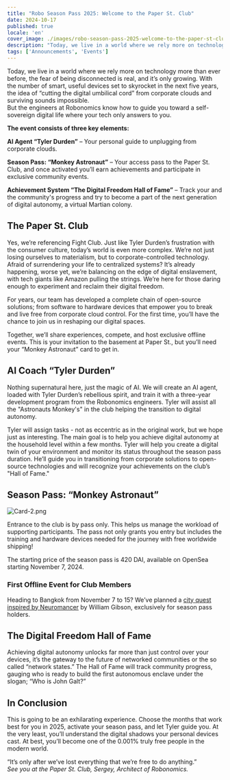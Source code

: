 ```yaml
---
title: "Robo Season Pass 2025: Welcome to the Paper St. Club"
date: 2024-10-17
published: true
locale: 'en'
cover_image: ./images/robo-season-pass-2025-welcome-to-the-paper-st-club/cover.png
description: "Today, we live in a world where we rely more on technology more than ever before, the fear of being disconnected is real, and it’s only growing. With the number of smart, useful devices set to skyrocket in the next five years, the idea of “cutting the digital umbilical cord” from corporate clouds and surviving sounds impossible."
tags: ['Announcements', 'Events']
---
```



Today, we live in a world where we rely more on technology more than ever before, the fear of being disconnected is real, and it’s only growing. With the number of smart, useful devices set to skyrocket in the next five years, the idea of “cutting the digital umbilical cord” from corporate clouds and surviving sounds impossible.   
But the engineers at Robonomics know how to guide you toward a self-sovereign digital life where your tech only answers to you.

**The event consists of three key elements:**

**AI Agent “Tyler Durden”** – Your personal guide to unplugging from corporate clouds.

**Season Pass: “Monkey Astronaut”** – Your access pass to the Paper St. Club, and once activated you’ll earn achievements and participate in exclusive community events.

**Achievement System “The Digital Freedom Hall of Fame”** – Track your and the community's progress and try to become a part of the next generation of digital autonomy, a virtual Martian colony.

## The Paper St. Club   
Yes, we’re referencing Fight Club. Just like Tyler Durden’s frustration with the consumer culture, today’s world is even more complex. We’re not just losing ourselves to materialism, but to corporate-controlled technology. Afraid of surrendering your life to centralized systems? It’s already happening, worse yet, we’re balancing on the edge of digital enslavement, with tech giants like Amazon pulling the strings. We’re here for those daring enough to experiment and reclaim their digital freedom.

For years, our team has developed a complete chain of open-source solutions; from software to hardware devices that empower you to break and live free from corporate cloud control. For the first time, you’ll have the chance to join us in reshaping our digital spaces.

Together, we’ll share experiences, compete, and host exclusive offline events. This is your invitation to the basement at Paper St., but you’ll need your “Monkey Astronaut” card to get in.

## AI Coach “Tyler Durden”   
Nothing supernatural here, just the magic of AI. We will create an AI agent, loaded with Tyler Durden’s rebellious spirit, and train it with a three-year development program from the Robonomics engineers. Tyler will assist all the "Astronauts Monkey's" in the club helping the transition to digital autonomy.

Tyler will assign tasks - not as eccentric as in the original work, but we hope just as interesting. The main goal is to help you achieve digital autonomy at the household level within a few months. Tyler will help you create a digital twin of your environment and monitor its status throughout the season pass duration. He’ll guide you in transitioning from corporate solutions to open-source technologies and will recognize your achievements on the club’s "Hall of Fame."

## Season Pass: “Monkey Astronaut”

![Card-2.png](./images/robo-season-pass-2025-welcome-to-the-paper-st-club/card-2.png)

Entrance to the club is by pass only. This helps us manage the workload of supporting participants. The pass not only grants you entry but includes the training and hardware devices needed for the journey with free worldwide shipping!

The starting price of the season pass is 420 DAI, available on OpenSea starting November 7, 2024.

### First Offline Event for Club Members
Heading to Bangkok from November 7 to 15? We’ve planned a [city quest inspired by Neuromancer](https://x.com/AIRA_Robonomics/status/1844293067009929439) by William Gibson, exclusively for season pass holders.

## The Digital Freedom Hall of Fame
Achieving digital autonomy unlocks far more than just control over your devices, it’s the gateway to the future of networked communities or the so called “network states.” The Hall of Fame will track community progress, gauging who is ready to build the first autonomous enclave under the slogan; “Who is John Galt?”

## In Conclusion  
This is going to be an exhilarating experience. Choose the months that work best for you in 2025, activate your season pass, and let Tyler guide you. At the very least, you’ll understand the digital shadows your personal devices cast. At best, you’ll become one of the 0.001% truly free people in the modern world.

“It’s only after we’ve lost everything that we’re free to do anything.”   
*See you at the Paper St. Club,
Sergey, Architect of Robonomics.*